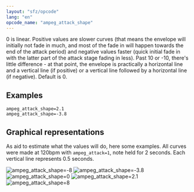```yaml
---
layout: "sfz/opcode"
lang: "en"
opcode_name: "ampeg_attack_shape"
---
```

0 is linear. Positive values are slower curves (that means the envelope will
initially not fade in much, and most of the fade in will happen towards the end
of the attack period) and negative values faster (quick initial fade in with the
latter part of the attack stage fading in less). Past 10 or -10, there's little
difference - at that point, the envelope is practically a horizontal line and a
vertical line (if positive) or a vertical line followed by a horizontal line
(if negative). Default is 0.

## Examples

```
ampeg_attack_shape=2.1
ampeg_attack_shape=-3.8
```

## Graphical representations
As aid to estimate what the values will do, here some examples.
All curves were made at 120bpm with `ampeg_attack=1`, note held for 2 seconds. Each vertical line represents 0.5 seconds.

![ampeg_attack_shape=-8](/assets/img/ampeg_attack_shape/sin_neg8.jpg)
![ampeg_attack_shape=-3.8](/assets/img/ampeg_attack_shape/sin_neg3p8.jpg)
![ampeg_attack_shape=0](/assets/img/ampeg_attack_shape/sin_0.jpg)
![ampeg_attack_shape=2.1](/assets/img/ampeg_attack_shape/sin_pos2.1.jpg)
![ampeg_attack_shape=8](/assets/img/ampeg_attack_shape/sin_pos8.jpg)